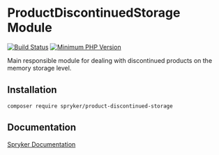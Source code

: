 # ProductDiscontinuedStorage Module
[![Build Status](https://travis-ci.org/spryker/product-discontinued-storage.svg)](https://travis-ci.org/spryker/product-discontinued-storage)
[![Minimum PHP Version](https://img.shields.io/badge/php-%3E%3D%207.3-8892BF.svg)](https://php.net/)

Main responsible module for dealing with discontinued products on the memory storage level.

## Installation

```
composer require spryker/product-discontinued-storage
```

## Documentation

[Spryker Documentation](https://academy.spryker.com/developing_with_spryker/module_guide/modules.html)
